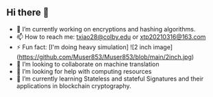 ## Hi there 👋
- 🔭 I’m currently working on encryptions and hashing algorithms.
- 📫 How to reach me: txiao28@colby.edu or xtp20210316@163.com
- ⚡ Fun fact: [I'm doing heavy simulation]
![2 inch image] (https://github.com/Muser853/Muser853/blob/main/2inch.jpg)
- 👯 I’m looking to collaborate on machine translation
- 🤔 I’m looking for help with computing resources
- 🌱 I’m currently learning Stateless and stateful Signatures and their applications in blockchain cryptography.
<!--Personal website: [Text] (https://muser853.github.io/)
- 💬 Ask me about ...
- 😄 Pronouns: ...
-->
